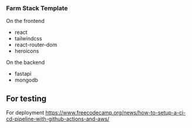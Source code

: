 
### Farm Stack Template

On the frontend
- react
- tailwindcss
- react-router-dom
- heroicons

On the backend
- fastapi
- mongodb

For testing
- 

For deployment
https://www.freecodecamp.org/news/how-to-setup-a-ci-cd-pipeline-with-github-actions-and-aws/
